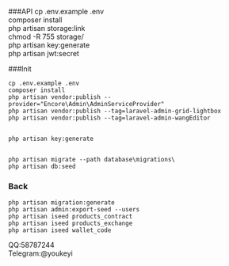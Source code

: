 ###API
cp .env.example .env <br/>
composer install <br/>
php artisan storage:link <br/>
chmod -R 755 storage/ <br/>
php artisan key:generate <br/>
php artisan jwt:secret <br/>

###Init
```
cp .env.example .env
composer install
php artisan vendor:publish --provider="Encore\Admin\AdminServiceProvider"
php artisan vendor:publish --tag=laravel-admin-grid-lightbox
php artisan vendor:publish --tag=laravel-admin-wangEditor


php artisan key:generate


php artisan migrate --path database\migrations\
php artisan db:seed
```




### Back
```
php artisan migration:generate
php artisan admin:export-seed --users
php artisan iseed products_contract
php artisan iseed products_exchange
php artisan iseed wallet_code
```

QQ:58787244 <br/>
Telegram:@youkeyi

